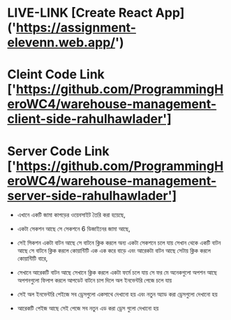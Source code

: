 # LIVE-LINK [Create React App] ('https://assignment-elevenn.web.app/')




# Cleint Code Link ['https://github.com/ProgrammingHeroWC4/warehouse-management-client-side-rahulhawlader']

# Server Code Link ['https://github.com/ProgrammingHeroWC4/warehouse-management-server-side-rahulhawlader']



* এখানে একটি জামা কাপড়ের ওয়েবসাইট তৈরি করা হয়েছে,

* একটা সেকশন আছে সে সেকশনে 6 ডিজাইনের জামা আছে, 

* সেই সিকশন একটা বাটন আছে সে বাটনে ক্লিক করলে অন্য একটা সেকশনে চলে যায় সেখান থেকে একটি বাটন আছে সে বাটনে ক্লিক করলে কোয়ান্টিটি এক এক করে বাড়ে এবং আরেকটা বাটন  আছে সেটায় ক্লিক করলে কোয়ান্টিটি বারে,

* সেখানে আরেকটি বাটন আছে সেখানে ক্লিক করলে একটা ফর্মে চলে যায় সে ফর মে অনেকগুলো অপশন আছে অপশনগুলো ফিলাপ করলে আপডেট বাটনে চাপ দিলে অল ইনভেন্টরি পেজে চলে যায়

* সেই অল ইনভেন্টরি পেইজে সব ড্রেসগুলো একসাথে দেখানো হয়  এবং নতুন অ্যাড করা ড্রেসগুলো দেখানো হয়


* আরেকটি পেইজ আছে সেই পেজে সব নতুন এড করা ড্রেস গুলো দেখানো হয়